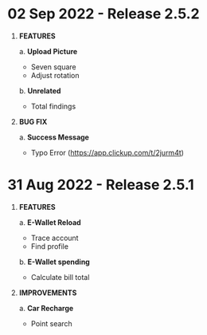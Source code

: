 # 02 Sep 2022 - Release 2.5.2

1. **FEATURES**

    a. **Upload Picture**

    - Seven square
    - Adjust rotation

    b. **Unrelated**

    - Total findings

2. **BUG FIX**

    a. **Success Message**

    - Typo Error (https://app.clickup.com/t/2jurm4t)
# 31 Aug 2022 - Release 2.5.1

1. **FEATURES**

    a. **E-Wallet Reload**

    - Trace account
    - Find profile

    b. **E-Wallet spending**

    - Calculate bill total

2. **IMPROVEMENTS**

    a. **Car Recharge**

    - Point search
